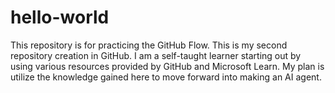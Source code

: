 # hello-world
This repository is for practicing the GitHub Flow.
This is my second repository creation in GitHub. I am a self-taught learner starting out by using various resources provided by GitHub and Microsoft Learn. My plan is utilize the knowledge gained here to move forward into making an AI agent.
